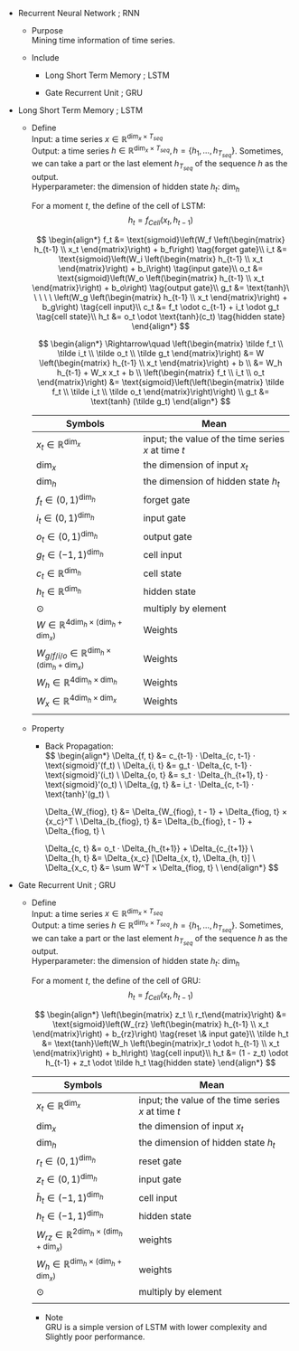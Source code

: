 * Recurrent Neural Network ; RNN
  - Purpose  
    Mining time information of time series.
    
  - Include
    * Long Short Term Memory ; LSTM

    * Gate Recurrent Unit ; GRU

* Long Short Term Memory ; LSTM
  - Define  
    Input: a time series $x \in \mathbb R^{\dim_x × T_{seq}}$  
    Output: a time series $h \in \mathbb R^{\dim_x × T_{seq}}, h = \{h_1, ...,h_{T_{seq}}\}$. Sometimes, we can take a part or the last element $h_{T_{seq}}$ of the sequence $h$ as the output.  
    Hyperparameter: the dimension of hidden state $h_t$: $\dim_h$

    For a moment $t$, the define of the cell of LSTM:
    $$h_t = f_{Cell}(x_t, h_{t-1})  \tag{a cell of LSTM in moment $t$}$$
    
    $$
    \begin{align*}
      f_t &= \text{sigmoid}\left(W_f \left(\begin{matrix} h_{t-1} \\ x_t \end{matrix}\right) + b_f\right)  \tag{forget gate}\\
      i_t &= \text{sigmoid}\left(W_i \left(\begin{matrix} h_{t-1} \\ x_t \end{matrix}\right) + b_i\right)  \tag{input gate}\\
      o_t &= \text{sigmoid}\left(W_o \left(\begin{matrix} h_{t-1} \\ x_t \end{matrix}\right) + b_o\right)  \tag{output gate}\\
      g_t &= \text{tanh}\ \ \ \ \ \left(W_g \left(\begin{matrix} h_{t-1} \\ x_t \end{matrix}\right) + b_g\right)  \tag{cell input}\\
      c_t &= f_t \odot c_{t-1} + i_t \odot g_t  \tag{cell state}\\
      h_t &= o_t \odot \text{tanh}(c_t)  \tag{hidden state}
    \end{align*}
    $$  
    
    $$
    \begin{align*}  
      \Rightarrow\quad  \left(\begin{matrix} \tilde f_t \\ \tilde i_t \\ \tilde o_t \\ \tilde g_t \end{matrix}\right)  
      &= W \left(\begin{matrix} h_{t-1} \\ x_t \end{matrix}\right) + b  \\
      &= W_h h_{t-1} + W_x x_t + b \\
      \left(\begin{matrix} f_t \\ i_t \\ o_t \end{matrix}\right) &= \text{sigmoid}\left(\left(\begin{matrix} \tilde f_t \\ \tilde i_t \\ \tilde o_t \end{matrix}\right)\right) \\
      g_t &= \text{tanh} (\tilde g_t) 
    \end{align*}  
    $$  

    |Symbols|Mean|
    |---|---|  
    |$x_t \in \mathbb R^{\dim_x}$| input; the value of the time series $x$ at time $t$|
    |$\dim_x$| the dimension of input $x_t$|
    |$\dim_h$| the dimension of hidden state $h_t$|
    |$f_t \in (0,1)^{\dim_h}$| forget gate| 
    |$i_t \in (0,1)^{\dim_h}$| input gate| 
    |$o_t \in (0,1)^{\dim_h}$| output gate| 
    |$g_t \in (-1,1)^{\dim_h}$| cell input| 
    |$c_t \in \mathbb R^{\dim_h}$| cell state| 
    |$h_t \in \mathbb R^{\dim_h}$| hidden state| 
    |$\odot$| multiply by element|
    |$W \in \mathbb R^{4 \dim_h × (\dim_h + \dim_x)}$|Weights|
    |$W_{g/f/i/o} \in \mathbb R^{\dim_h × (\dim_h + \dim_x)}$| Weights|
    |$W_{h} \in \mathbb R^{4 \dim_h × \dim_h}$| Weights|
    |$W_{x} \in \mathbb R^{4 \dim_h × \dim_x}$| Weights|
    |||

  - Property
    - Back Propagation:   
      $$
      \begin{align*}
        \Delta_{f, t} &= c_{t-1} · \Delta_{c, t-1} · \text{sigmoid}'(f_t)  \\
        \Delta_{i, t} &= g_t · \Delta_{c, t-1} · \text{sigmoid}'(i_t)  \\
        \Delta_{o, t} &= s_t · \Delta_{h_{t+1}, t} · \text{sigmoid}'(o_t)  \\
        \Delta_{g, t} &= i_t · \Delta_{c, t-1} · \text{tanh}'(g_t)  \\

        \Delta_{W_{fiog}, t} &= \Delta_{W_{fiog}, t - 1} + \Delta_{fiog, t} × {x_c}^T  \\
        \Delta_{b_{fiog}, t} &= \Delta_{b_{fiog}, t - 1} + \Delta_{fiog, t}  \\

        \Delta_{c, t} &= o_t · \Delta_{h_{t+1}} + \Delta_{c_{t+1}}  \\
        \Delta_{h, t} &= \Delta_{x_c} [\Delta_{x, t}, \Delta_{h, t}]  \\
        \Delta_{x_c, t} &= \sum W^T × \Delta_{fiog, t}  \\
      \end{align*}
      $$  

* Gate Recurrent Unit ; GRU
  - Define   
    Input: a time series $x \in \mathbb R^{\dim_x × T_{seq}}$  
    Output: a time series $h \in \mathbb R^{\dim_x × T_{seq}}, h = \{h_1, ...,h_{T_{seq}}\}$. Sometimes, we can take a part or the last element $h_{T_{seq}}$ of the sequence $h$ as the output.  
    Hyperparameter: the dimension of hidden state $h_t$: $\dim_h$

    For a moment $t$, the define of the cell of GRU:
    $$h_t = f_{Cell}(x_t, h_{t-1})  \tag{a cell of GRU in moment $t$}$$

    $$
    \begin{align*}
      \left(\begin{matrix} z_t \\ r_t\end{matrix}\right) &= \text{sigmoid}\left(W_{rz} \left(\begin{matrix} h_{t-1} \\ x_t \end{matrix}\right) + b_{rz}\right)  \tag{reset \& input gate}\\
      \tilde h_t &= \text{tanh}\left(W_h \left(\begin{matrix}r_t \odot h_{t-1} \\ x_t \end{matrix}\right) + b_h\right)  \tag{cell input}\\
      h_t &= (1 - z_t) \odot h_{t-1} + z_t \odot \tilde h_t  \tag{hidden state}
    \end{align*}
    $$  

    |Symbols|Mean|
    |---|---|  
    |$x_t \in \mathbb R^{\dim_x}$| input; the value of the time series $x$ at time $t$|
    |$\dim_x$| the dimension of input $x_t$|
    |$\dim_h$| the dimension of hidden state $h_t$|
    |$r_t \in (0,1)^{\dim_h}$| reset gate |
    |$z_t \in (0,1)^{\dim_h}$| input gate |
    |$\tilde h_t \in (-1,1)^{\dim_h}$| cell input |
    |$h_t \in (-1,1)^{\dim_h}$| hidden state |
    |$W_{rz} \in \mathbb R^{2 \dim_h \times (\dim_h + \dim_x)}$| weights|
    |$W_{h} \in \mathbb R^{\dim_h \times (\dim_h + \dim_x)}$| weights|
    |$\odot$| multiply by element|
    |||

    - Note  
      GRU is a simple version of LSTM with lower complexity and Slightly poor performance.